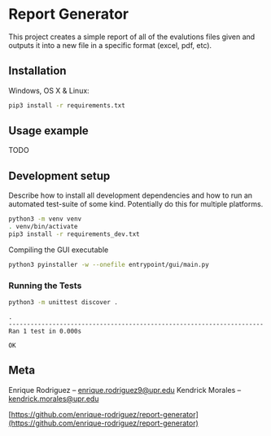 # Report Generator
This project creates a simple report of all of the evalutions files given and outputs it into a new file in a specific format (excel, pdf, etc).


## Installation

Windows, OS X & Linux:

```sh
pip3 install -r requirements.txt
```


## Usage example

TODO
## Development setup

Describe how to install all development dependencies and how to run an automated test-suite of some kind. Potentially do this for multiple platforms.

```sh
python3 -m venv venv
. venv/bin/activate
pip3 install -r requirements_dev.txt
```

Compiling the GUI executable

```sh
python3 pyinstaller -w --onefile entrypoint/gui/main.py
```

### Running the Tests

```sh
python3 -m unittest discover .
```

```
.
----------------------------------------------------------------------
Ran 1 test in 0.000s

OK
```

## Meta

Enrique Rodriguez – enrique.rodriguez9@upr.edu
Kendrick Morales – kendrick.morales@upr.edu

[https://github.com/enrique-rodriguez/report-generator](https://github.com/enrique-rodriguez/report-generator)
